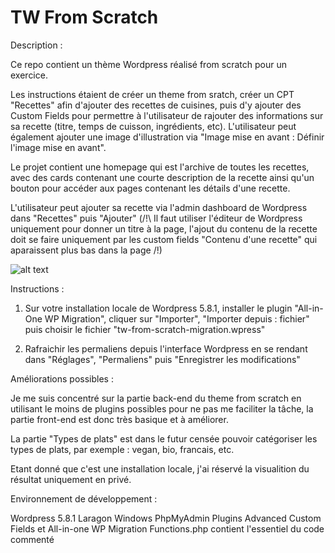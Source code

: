# TW From Scratch

Description : 

Ce repo contient un thème Wordpress réalisé from scratch pour un exercice.

Les instructions étaient de créer un theme from sratch, créer un CPT "Recettes" afin d'ajouter des recettes de cuisines, puis d'y ajouter des Custom Fields pour permettre à l'utilisateur de rajouter des informations sur sa recette (titre, temps de cuisson, ingrédients, etc).
L'utilisateur peut également ajouter une image d'illustration via "Image mise en avant : Définir l'image mise en avant".

Le projet contient une homepage qui est l'archive de toutes les recettes, avec des cards contenant une courte description de la recette ainsi qu'un bouton pour accéder aux pages contenant les détails d'une recette.

L'utilisateur peut ajouter sa recette via l'admin dashboard de Wordpress dans "Recettes" puis "Ajouter" 
(/!\ Il faut utiliser l'éditeur de Wordpress uniquement pour donner un titre à la page, l'ajout du contenu de la recette doit se faire uniquement par les custom fields "Contenu d'une recette" qui aparaissent plus bas dans la page /!\)

![alt text](https://image.noelshack.com/fichiers/2021/46/4/1637264636-tw.png)

Instructions : 

1. Sur votre installation locale de Wordpress 5.8.1, installer le plugin "All-in-One WP Migration", cliquer sur "Importer", "Importer depuis : fichier" puis choisir le fichier "tw-from-scratch-migration.wpress"

2. Rafraichir les permaliens depuis l'interface Wordpress en se rendant dans "Réglages", "Permaliens" puis "Enregistrer les modifications"

Améliorations possibles : 

Je me suis concentré sur la partie back-end du theme from scratch en utilisant le moins de plugins possibles pour ne pas me faciliter la tâche, la partie front-end est donc très basique et à améliorer. 

La partie "Types de plats" est dans le futur censée pouvoir catégoriser les types de plats, par exemple : vegan, bio, francais, etc. 

Etant donné que c'est une installation locale, j'ai réservé la visualition du résultat uniquement en privé.

Environnement de développement :

Wordpress 5.8.1
Laragon
Windows
PhpMyAdmin
Plugins Advanced Custom Fields et All-in-one WP Migration
Functions.php contient l'essentiel du code commenté 







